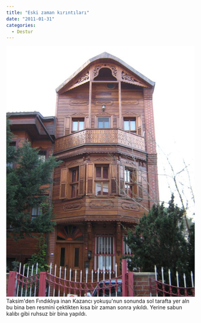 ```yaml
---
title: "Eski zaman kırıntıları"
date: "2011-01-31"
categories: 
  - Destur
---
```


[![findiklid-ev.jpg](../uploads/2011/01/findiklid-ev.jpg)](../uploads/2011/01/findiklid-ev.jpg "findiklid-ev.jpg") Taksim'den Fındıklıya inan Kazancı yokuşu'nun sonunda sol tarafta yer aln bu bina ben resmini çektikten kısa bir zaman sonra yıkıldı. Yerine sabun kalıbı gibi ruhsuz bir bina yapıldı.
